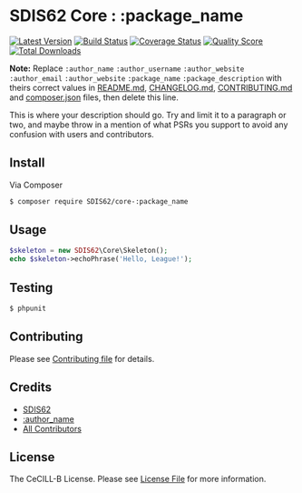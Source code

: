 # SDIS62 Core : :package_name

[![Latest Version](https://img.shields.io/github/release/SDIS62/core-:package_name.svg?style=flat-square)](https://github.com/SDIS62/core-:package_name/releases)
[![Build Status](https://img.shields.io/travis/SDIS62/core-:package_name/master.svg?style=flat-square)](https://travis-ci.org/SDIS62/core-:package_name)
[![Coverage Status](https://img.shields.io/scrutinizer/coverage/g/SDIS62/core-:package_name.svg?style=flat-square)](https://scrutinizer-ci.com/g/SDIS62/core-:package_name/code-structure)
[![Quality Score](https://img.shields.io/scrutinizer/g/SDIS62/core-:package_name.svg?style=flat-square)](https://scrutinizer-ci.com/g/SDIS62/core-:package_name)
[![Total Downloads](https://img.shields.io/packagist/dt/SDIS62/core-:package_name.svg?style=flat-square)](https://packagist.org/packages/SDIS62/core-:package_name)

**Note:** Replace ```:author_name``` ```:author_username``` ```:author_website``` ```:author_email``` ```:author_website``` ```:package_name``` ```:package_description``` with theirs correct values in [README.md](README.md), [CHANGELOG.md](CHANGELOG.md), [CONTRIBUTING.md](CONTRIBUTING.md) and [composer.json](composer.json) files, then delete this line.

This is where your description should go. Try and limit it to a paragraph or two, and maybe throw in a mention of what
PSRs you support to avoid any confusion with users and contributors.

## Install

Via Composer

``` bash
$ composer require SDIS62/core-:package_name
```

## Usage

``` php
$skeleton = new SDIS62\Core\Skeleton();
echo $skeleton->echoPhrase('Hello, League!');
```

## Testing

``` bash
$ phpunit
```

## Contributing

Please see [Contributing file](CONTRIBUTING.md) for details.

## Credits

- [SDIS62](https://github.com/SDIS62)
- [:author_name](https://github.com/:author_username)
- [All Contributors](https://github.com/SDIS62/core-:package_name/contributors)

## License

The CeCILL-B License. Please see [License File](LICENSE.md) for more information.
